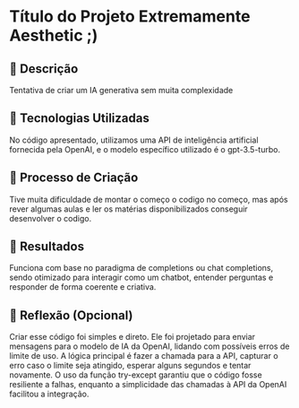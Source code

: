 # Título do Projeto Extremamente Aesthetic ;)

## 📒 Descrição
Tentativa de criar um IA generativa sem muita complexidade

## 🤖 Tecnologias Utilizadas
No código apresentado, utilizamos uma API de inteligência artificial fornecida pela OpenAI, 
e o modelo específico utilizado é o gpt-3.5-turbo. 

## 🧐 Processo de Criação
Tive muita dificuldade de montar o começo o codigo no começo, mas após rever algumas aulas e 
ler os matérias disponibilizados conseguir desenvolver o codigo.

## 🚀 Resultados
Funciona com base no paradigma de completions ou chat completions, sendo otimizado para interagir 
como um chatbot, entender perguntas e responder de forma coerente e criativa.

## 💭 Reflexão (Opcional)
Criar esse código foi simples e direto. Ele foi projetado para enviar mensagens para o modelo de IA da OpenAI, lidando com possíveis erros de limite de uso. A lógica principal é fazer a chamada para a API, capturar o erro caso o limite seja atingido, esperar alguns segundos e tentar novamente. O uso da função try-except garantiu que o código fosse resiliente a falhas, enquanto a simplicidade das chamadas à API da OpenAI facilitou a integração.
